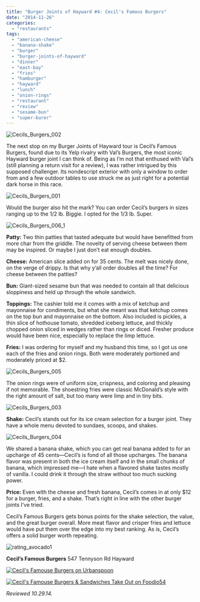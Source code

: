 ```yaml
---
title: "Burger Joints of Hayward #4: Cecil's Famous Burgers"
date: "2014-11-26"
categories:
  - "restaurants"
tags:
  - "american-cheese"
  - "banana-shake"
  - "burger"
  - "burger-joints-of-hayward"
  - "dinner"
  - "east-bay"
  - "fries"
  - "hamburger"
  - "hayward"
  - "lunch"
  - "onion-rings"
  - "restaurant"
  - "review"
  - "sesame-bun"
  - "super-burer"
---
```


![Cecils_Burgers_002](http://s3.amazonaws.com/thegourmez-wpmedia/2014/11/Cecils_Burgers_002-500x316.jpg)

The next stop on my Burger Joints of Hayward tour is Cecil’s Famous Burgers, found due to its Yelp rivalry with Val’s Burgers, the most iconic Hayward burger joint I can think of. Being as I’m not that enthused with Val’s (still planning a return visit for a review), I was rather intrigued by this supposed challenger. Its nondescript exterior with only a window to order from and a few outdoor tables to use struck me as just right for a potential dark horse in this race.

![Cecils_Burgers_001](http://s3.amazonaws.com/thegourmez-wpmedia/2014/11/Cecils_Burgers_001-500x332.jpg)

Would the burger also hit the mark? You can order Cecil’s burgers in sizes ranging up to the 1/2 lb. Biggie. I opted for the 1/3 lb. Super.

![Cecils_Burgers_006_1](http://s3.amazonaws.com/thegourmez-wpmedia/2014/11/Cecils_Burgers_006_1-500x332.jpg)

**Patty:** Two thin patties that tasted adequate but would have benefitted from more char from the griddle. The novelty of serving cheese between them may be inspired. Or maybe I just don’t eat enough doubles.

**Cheese:** American slice added on for 35 cents. The melt was nicely done, on the verge of drippy. Is that why y’all order doubles all the time? For cheese between the patties?

**Bun:** Giant-sized sesame bun that was needed to contain all that delicious sloppiness and held up through the whole sandwich.

**Toppings:** The cashier told me it comes with a mix of ketchup and mayonnaise for condiments, but what she meant was that ketchup comes on the top bun and mayonnaise on the bottom. Also included is pickles, a thin slice of hothouse tomato, shredded iceberg lettuce, and thickly chopped onion sliced in wedges rather than rings or diced. Fresher produce would have been nice, especially to replace the limp lettuce.

**Fries:** I was ordering for myself and my husband this time, so I got us one each of the fries and onion rings. Both were moderately portioned and moderately priced at $2.

![Cecils_Burgers_005](http://s3.amazonaws.com/thegourmez-wpmedia/2014/11/Cecils_Burgers_005-500x332.jpg)

The onion rings were of uniform size, crispness, and coloring and pleasing if not memorable. The shoestring fries were classic McDonald’s style with the right amount of salt, but too many were limp and in tiny bits.

![Cecils_Burgers_003](http://s3.amazonaws.com/thegourmez-wpmedia/2014/11/Cecils_Burgers_003-500x332.jpg)

**Shake:** Cecil’s stands out for its ice cream selection for a burger joint. They have a whole menu devoted to sundaes, scoops, and shakes.

![Cecils_Burgers_004](http://s3.amazonaws.com/thegourmez-wpmedia/2014/11/Cecils_Burgers_004-332x500.jpg)

We shared a banana shake, which you can get real banana added to for an upcharge of 45 cents—Cecil’s is fond of all those upcharges. The banana flavor was present in both the ice cream itself and in the small chunks of banana, which impressed me—I hate when a flavored shake tastes mostly of vanilla. I could drink it through the straw without too much sucking power.

**Price:** Even with the cheese and fresh banana, Cecil’s comes in at only $12 for a burger, fries, and a shake. That’s right in line with the other burger joints I’ve tried.

Cecil’s Famous Burgers gets bonus points for the shake selection, the value, and the great burger overall. More meat flavor and crisper fries and lettuce would have put them over the edge into my best ranking. As is, Cecil’s offers a solid burger worth repeating.

![rating_avocado1](http://s3.amazonaws.com/thegourmez-wpmedia/2009/02/rating_avocado1.gif)

**Cecil’s Famous Burgers** 547 Tennyson Rd Hayward

[![Cecil's Famouse Burgers on Urbanspoon](http://www.urbanspoon.com/b/link/82098/minilink.gif)](http://www.urbanspoon.com/r/6/82098/restaurant/Cecils-Famouse-Burgers-Hayward)

[![Cecil's Famouse Burgers & Sandwiches Take Out on Foodio54](http://foodio54.com/images/badge-2-f8af.jpg)](http://foodio54.com/restaurant/Hayward-CA/f8af/Cecils-Famouse-Burgers-amp-Sandwiches-Take-Out)

_Reviewed 10.29.14._
